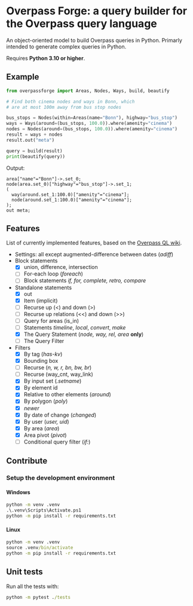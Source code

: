 # Overpass Forge: a query builder for the Overpass query language

An object-oriented model to build Overpass queries in Python. Primarly intended
to generate complex queries in Python.

Requires **Python 3.10 or higher**.

## Example

```python
from overpassforge import Areas, Nodes, Ways, build, beautify

# Find both cinema nodes and ways in Bonn, which
# are at most 100m away from bus stop nodes

bus_stops = Nodes(within=Areas(name="Bonn"), highway="bus_stop")
ways = Ways(around=(bus_stops, 100.0)).where(amenity="cinema")
nodes = Nodes(around=(bus_stops, 100.0)).where(amenity="cinema")
result = ways + nodes
result.out("meta")

query = build(result)
print(beautify(query))
```

Output:

```text
area["name"="Bonn"]->.set_0;
node(area.set_0)["highway"="bus_stop"]->.set_1;
(
  way(around.set_1:100.0)["amenity"="cinema"];
  node(around.set_1:100.0)["amenity"="cinema"];
);
out meta;
```

## Features

List of currently implemented features, based on the [Overpass QL wiki](https://wiki.openstreetmap.org/wiki/Overpass_API/Overpass_QL).

- Settings: all except augmented-difference between dates (*adiff*)
- Block statements
  - [x] union, difference, intersection
  - [ ] For-each loop (*foreach*)
  - [ ] Block statements *if, for, complete, retro, compare*
- Standalone statements
  - [x] out
  - [x] Item (implicit)
  - [ ] Recurse up (<) and down (>)
  - [ ] Recurse up relations (<<) and down (>>)
  - [ ] Query for areas (is_in)
  - [ ] Statements *timeline*, *local*, *convert*, *make*
  - [x] The Query Statement (*node, way, rel, area* **only**)
  - [ ] The Query Filter
- Filters
  - [x] By tag (*has-kv*)
  - [x] Bounding box
  - [ ] Recurse (*n, w, r, bn, bw, br*)
  - [ ] Recurse (way_cnt, way_link)
  - [x] By input set (*.setname*)
  - [x] By element id
  - [x] Relative to other elements (*around*)
  - [x] By polygon (*poly*)
  - [x] *newer*
  - [x] By date of change (*changed*)
  - [x] By user (*user, uid*)
  - [x] By area (*area*)
  - [x] Area pivot (*pivot*)
  - [ ] Conditional query filter (*if:*)

## Contribute

### Setup the development environment

#### Windows

```cmd
python -m venv .venv
.\.venv\Scripts\Activate.ps1
python -m pip install -r requirements.txt
```

#### Linux

```cmd
python -m venv .venv
source .venv/bin/activate
python -m pip install -r requirements.txt
```

## Unit tests

Run all the tests with:

```cmd
python -m pytest ./tests
```
